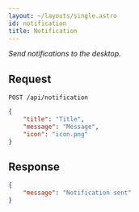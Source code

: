 ```yaml
---
layout: ~/layouts/single.astro
id: notification
title: Notification
---
```


_Send notifications to the desktop._

## Request

```http
POST /api/notification
```

```json
{
    "title": "Title",
    "message": "Message",
    "icon": "icon.png"
}
```

## Response

```json
{
    "message": "Notification sent"
}
```
